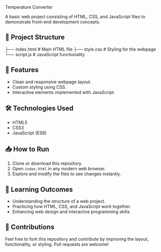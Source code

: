 Temperature Converter

A basic web project consisting of HTML, CSS, and JavaScript files to demonstrate front-end development concepts.

## 📂 Project Structure

├── index.html # Main HTML file
├── style.css # Styling for the webpage
└── script.js # JavaScript functionality

## 🚀 Features

- Clean and responsive webpage layout.
- Custom styling using CSS.
- Interactive elements implemented with JavaScript.

## 🛠 Technologies Used

- HTML5
- CSS3
- JavaScript (ES6)

## 📥 How to Run

1. Clone or download this repository.
2. Open `index.html` in any modern web browser.
3. Explore and modify the files to see changes instantly.

## 📖 Learning Outcomes

- Understanding the structure of a web project.
- Practicing how HTML, CSS, and JavaScript work together.
- Enhancing web design and interactive programming skills.

## 🤝 Contributions

Feel free to fork this repository and contribute by improving the layout, functionality, or styling. Pull requests are welcome!


